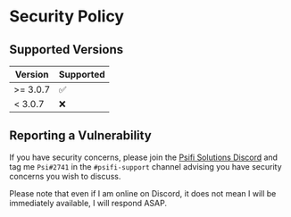 # Security Policy

## Supported Versions

| Version  | Supported          |
| -------- | ------------------ |
| >= 3.0.7 | :white_check_mark: |
| < 3.0.7  | :x:                |

## Reporting a Vulnerability

If you have security concerns, please join the [Psifi Solutions Discord](https://psifisolutions.com/discord) and tag me `Psi#2741` in the `#psifi-support` channel advising you have security concerns you wish to discuss.

Please note that even if I am online on Discord, it does not mean I will be immediately available, I will respond ASAP.

